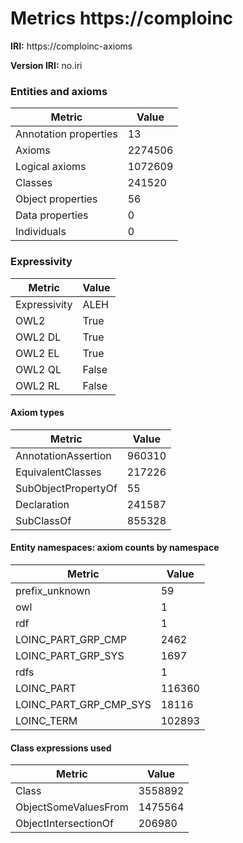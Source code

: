 # Metrics https://comploinc

**IRI:** https://comploinc-axioms

**Version IRI:** no.iri

### Entities and axioms

| Metric | Value |
| ------ | ----- |
| Annotation properties | 13 |
| Axioms | 2274506 |
| Logical axioms | 1072609 |
| Classes | 241520 |
| Object properties | 56 |
| Data properties | 0 |
| Individuals | 0 |


### Expressivity

| Metric | Value |
| ------ | ----- |
| Expressivity | ALEH |
| OWL2 | True |
| OWL2 DL | True |
| OWL2 EL | True |
| OWL2 QL | False |
| OWL2 RL | False |

#### Axiom types

| Metric | Value |
| ------ | ----- |
| AnnotationAssertion | 960310 |
| EquivalentClasses | 217226 |
| SubObjectPropertyOf | 55 |
| Declaration | 241587 |
| SubClassOf | 855328 |


#### Entity namespaces: axiom counts by namespace

| Metric | Value |
| ------ | ----- |
| prefix_unknown | 59 |
| owl | 1 |
| rdf | 1 |
| LOINC_PART_GRP_CMP | 2462 |
| LOINC_PART_GRP_SYS | 1697 |
| rdfs | 1 |
| LOINC_PART | 116360 |
| LOINC_PART_GRP_CMP_SYS | 18116 |
| LOINC_TERM | 102893 |


#### Class expressions used

| Metric | Value |
| ------ | ----- |
| Class | 3558892 |
| ObjectSomeValuesFrom | 1475564 |
| ObjectIntersectionOf | 206980 |

